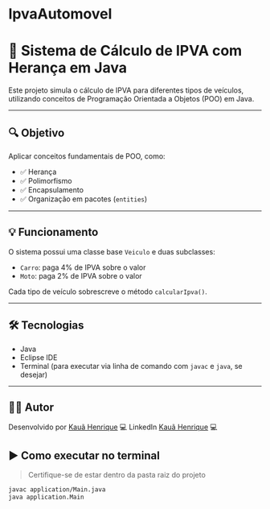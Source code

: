 # IpvaAutomovel
# 🚗 Sistema de Cálculo de IPVA com Herança em Java

Este projeto simula o cálculo de IPVA para diferentes tipos de veículos, utilizando conceitos de Programação Orientada a Objetos (POO) em Java.

---

## 🔍 Objetivo

Aplicar conceitos fundamentais de POO, como:

- ✅ Herança
- ✅ Polimorfismo
- ✅ Encapsulamento
- ✅ Organização em pacotes (`entities`)

---

## 💡 Funcionamento

O sistema possui uma classe base `Veiculo` e duas subclasses:

- `Carro`: paga 4% de IPVA sobre o valor
- `Moto`: paga 2% de IPVA sobre o valor

Cada tipo de veículo sobrescreve o método `calcularIpva()`.

---

## 🛠️ Tecnologias

- Java
- Eclipse IDE
- Terminal (para executar via linha de comando com `javac` e `java`, se desejar)

---
## 🧑‍💻 Autor

Desenvolvido por [Kauã Henrique](https://github.com/kaua5henrick) 💻
LinkedIn [Kauã Henrique](www.linkedin.com/in/kauã-henrique-06ba47212) 💻

## ▶️ Como executar no terminal

> Certifique-se de estar dentro da pasta raiz do projeto

```bash
javac application/Main.java
java application.Main
